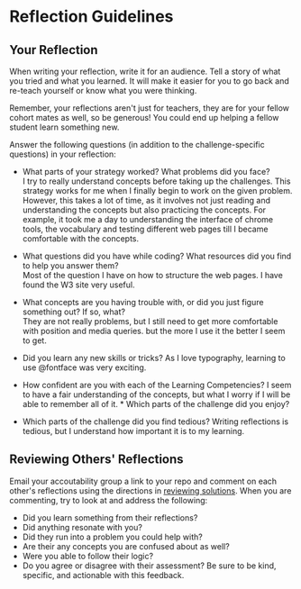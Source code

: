 # Reflection Guidelines


## Your Reflection
When writing your reflection, write it for an audience. Tell a story of what you tried and what you learned. It will make it easier for you to go back and re-teach yourself or know what you were thinking. 

Remember, your reflections aren't just for teachers, they are for your fellow cohort mates as well, so be generous! You could end up helping a fellow student learn something new.

Answer the following questions (in addition to the challenge-specific questions) in your reflection:

* What parts of your strategy worked? What problems did you face?   
 I try to really understand concepts before taking up the challenges.  This strategy works for me when I finally begin to work on the given problem.  However, this takes a lot of time, as it involves not just reading and understanding the concepts but also practicing the concepts. For example, it took me a day to understanding the interface of chrome tools, the vocabulary and testing different web pages till I became comfortable with the concepts.
 
* What questions did you have while coding? What resources did you find to help you answer them?  
  Most of the question I have on how to structure the web pages.  I have found the W3 site very useful.

* What concepts are you having trouble with, or did you just figure something out? If so, what?  
  They are not really problems, but I still need to get more comfortable with position and media queries.  but the more I use it the better I seem to get.

* Did you learn any new skills or tricks?
   As I love typography, learning to use @fontface was very exciting.

* How confident are you with each of the Learning Competencies? 
   I seem to have a fair understanding of the concepts, but what I worry if I will be able to remember all of it.  * Which parts of the challenge did you enjoy?

* Which parts of the challenge did you find tedious?
Writing reflections is tedious, but I understand how important it is to my learning.

## Reviewing Others' Reflections
Email your accoutability group a link to your repo and comment on each other's reflections using the directions in [reviewing solutions](../week_3/reviewing_solutions.md). When you are commenting, try to look at and address the following:

- Did you learn something from their reflections?
- Did anything resonate with you?
- Did they run into a problem you could help with?
- Are their any concepts you are confused about as well?
- Were you able to follow their logic?
- Do you agree or disagree with their assessment? Be sure to be kind, specific, and actionable with this feedback.